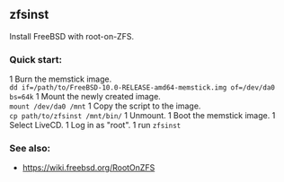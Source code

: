 ## zfsinst

Install FreeBSD with root-on-ZFS.

### Quick start:

1 Burn the memstick image. <br/> `dd if=/path/to/FreeBSD-10.0-RELEASE-amd64-memstick.img of=/dev/da0 bs=64k`
1 Mount the newly created image. <br/> `mount /dev/da0 /mnt`
1 Copy the script to the image. <br/> `cp path/to/zfsinst /mnt/bin/`
1 Unmount.
1 Boot the memstick image.
1 Select LiveCD.
1 Log in as "root".
1 run `zfsinst`

### See also:

* https://wiki.freebsd.org/RootOnZFS

